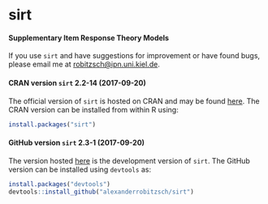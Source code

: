 # sirt
#### Supplementary Item Response Theory Models


If you use `sirt` and have suggestions for improvement or have found bugs, please email me at robitzsch@ipn.uni.kiel.de.

#### CRAN version `sirt` 2.2-14 (2017-09-20)

The official version of `sirt` is hosted on CRAN and may be found [here](https://cran.r-project.org/package=sirt). 
The CRAN version can be installed from within R using:

```r
install.packages("sirt")
```

#### GitHub version `sirt` 2.3-1 (2017-09-20)

The version hosted [here](https://github.com/alexanderrobitzsch/sirt) is the development version of `sirt`. 
The GitHub version can be installed using `devtools` as:

```r
install.packages("devtools")
devtools::install_github("alexanderrobitzsch/sirt")
```
